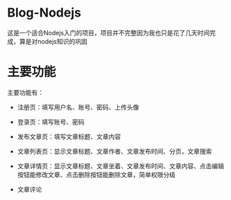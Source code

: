 # Blog-Nodejs

这是一个适合Nodejs入门的项目，项目并不完整因为我也只是花了几天时间完成，算是对nodejs知识的巩固

# 主要功能

主要功能有：

- 注册页：填写用户名、账号、密码、上传头像

- 登录页：填写账号、密码

- 发布文章页：填写文章标题、文章内容

- 文章列表页：显示文章标题、文章作者、文章发布时间、分页，文章搜索

- 文章详情页：显示文章标题、文章坐着、文章发布时间、文章内容、点击编辑按钮能修改文章、点击删除按钮能删除文章，简单权限分级

- 文章评论
